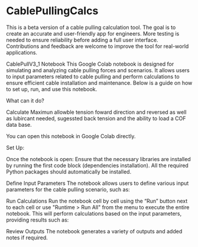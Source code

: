 # CablePullingCalcs
This is a beta version of a cable pulling calculation tool. The goal is to create an accurate and user-friendly app for engineers. More testing is needed to ensure reliability before adding a full user interface. Contributions and feedback are welcome to improve the tool for real-world applications.


CablePullV3_1 Notebook
This Google Colab notebook is designed for simulating and analyzing cable pulling forces and scenarios. It allows users to input parameters related to cable pulling and perform calculations to ensure efficient cable installation and maintenance. Below is a guide on how to set up, run, and use this notebook.

What can it do?

Calculate Maximun allowble tension foward direction and reversed as well as lubircant needed, sugessted back tension and the ability to load a COF data base. 

You can open this notebook in Google Colab directly.

Set Up:

Once the notebook is open:
Ensure that the necessary libraries are installed by running the first code block (dependencies installation). All the required Python packages should automatically be installed.

Define Input Parameters
The notebook allows users to define various input parameters for the cable pulling scenario, such as:

Run Calculations
Run the notebook cell by cell using the “Run” button next to each cell or use "Runtime > Run All" from the menu to execute the entire notebook. This will perform calculations based on the input parameters, providing results such as:

Review Outputs
The notebook generates a variety of outputs and added notes if required.

